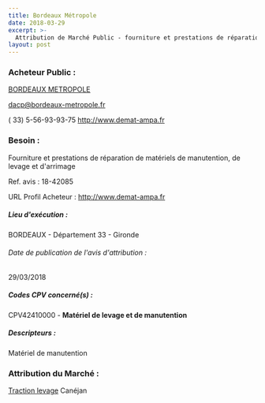 ```yaml
---
title: Bordeaux Métropole
date: 2018-03-29
excerpt: >-
  Attribution de Marché Public - fourniture et prestations de réparation de matériels de manutention, de levage et d'arrimage.
layout: post
---
```


### Acheteur Public : 
<a href="/acheteur-33/siren-243300316"> BORDEAUX METROPOLE</a><br/>



dacp@bordeaux-metropole.fr

( 33) 5-56-93-93-75
http://www.demat-ampa.fr
### Besoin :

Fourniture et prestations de réparation de matériels de manutention, de levage et d'arrimage

Ref. avis : 18-42085

URL Profil Acheteur : http://www.demat-ampa.fr

##### Lieu d'exécution :

BORDEAUX - Département 33 - Gironde

###### Date de publication de l'avis d'attribution : 
29/03/2018

##### Codes CPV concerné(s) :
CPV42410000 - **Matériel de levage et de manutention** <br/>

##### Descripteurs :
Matériel de manutention <br/>

### Attribution du Marché :
<a href="/entreprise-253/siren-301331922"> Traction levage</a>      Canéjan <br/>
